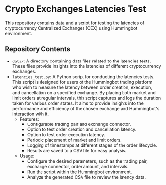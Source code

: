 # Crypto Exchanges Latencies Test

This repository contains data and a script for testing the latencies of cryptocurrency Centralized Exchanges (CEX) using Hummingbot environment.

## Repository Contents
- `data/`: A directory containing data files related to the latencies tests.
  These files provide insights into the latencies of different cryptocurrency exchanges.
- `latencies_test.py`: A Python script for conducting the latencies tests.
  This script is designed for users of the Hummingbot trading platform who wish to measure the latency between order creation, execution, and cancellation on a specified exchange. By placing both market and limit orders at regular intervals, this script captures and logs the duration taken for various order states. It aims to provide insights into the performance and efficiency of the chosen exchange and Hummingbot's interaction with it.
  - Features:
    - Configurable trading pair and exchange connector.
    - Option to test order creation and cancellation latency.
    - Option to test order execution latency.
    - Periodic placement of market and limit orders.
    - Logging of timestamps at different stages of the order lifecycle.
    - Results are saved to a CSV file for easy analysis.
  - Usage:
    - Configure the desired parameters, such as the trading pair, exchange connector, order amount, and intervals.
    - Run the script within the Hummingbot environment.
    - Analyze the generated CSV file to review the latency data.


